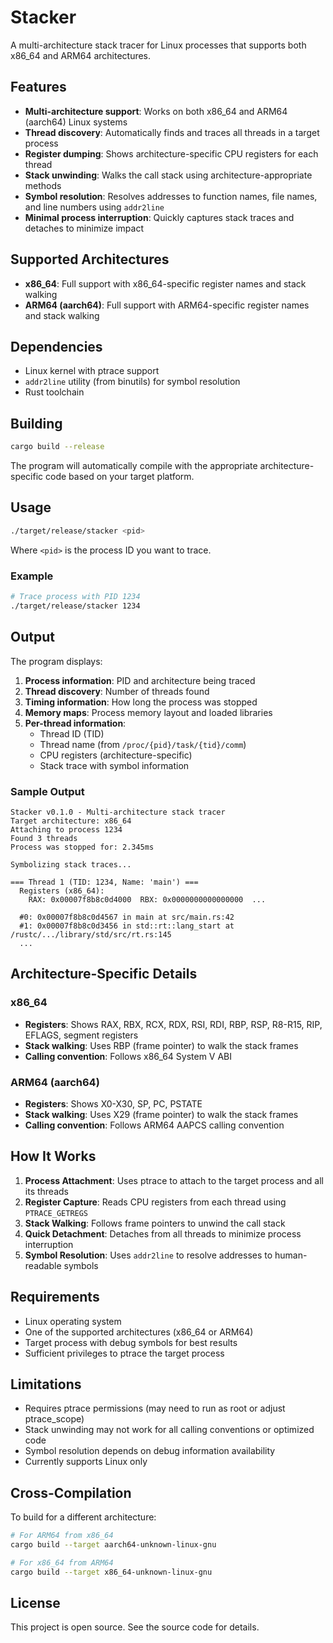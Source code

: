# Stacker

A multi-architecture stack tracer for Linux processes that supports both x86_64 and ARM64 architectures.

## Features

- **Multi-architecture support**: Works on both x86_64 and ARM64 (aarch64) Linux systems
- **Thread discovery**: Automatically finds and traces all threads in a target process
- **Register dumping**: Shows architecture-specific CPU registers for each thread
- **Stack unwinding**: Walks the call stack using architecture-appropriate methods
- **Symbol resolution**: Resolves addresses to function names, file names, and line numbers using `addr2line`
- **Minimal process interruption**: Quickly captures stack traces and detaches to minimize impact

## Supported Architectures

- **x86_64**: Full support with x86_64-specific register names and stack walking
- **ARM64 (aarch64)**: Full support with ARM64-specific register names and stack walking

## Dependencies

- Linux kernel with ptrace support
- `addr2line` utility (from binutils) for symbol resolution
- Rust toolchain

## Building

```bash
cargo build --release
```

The program will automatically compile with the appropriate architecture-specific code based on your target platform.

## Usage

```bash
./target/release/stacker <pid>
```

Where `<pid>` is the process ID you want to trace.

### Example

```bash
# Trace process with PID 1234
./target/release/stacker 1234
```

## Output

The program displays:

1. **Process information**: PID and architecture being traced
2. **Thread discovery**: Number of threads found
3. **Timing information**: How long the process was stopped
4. **Memory maps**: Process memory layout and loaded libraries
5. **Per-thread information**:
   - Thread ID (TID)
   - Thread name (from `/proc/{pid}/task/{tid}/comm`)
   - CPU registers (architecture-specific)
   - Stack trace with symbol information

### Sample Output

```
Stacker v0.1.0 - Multi-architecture stack tracer
Target architecture: x86_64
Attaching to process 1234
Found 3 threads
Process was stopped for: 2.345ms

Symbolizing stack traces...

=== Thread 1 (TID: 1234, Name: 'main') ===
  Registers (x86_64):
    RAX: 0x00007f8b8c0d4000  RBX: 0x0000000000000000  ...
    
  #0: 0x00007f8b8c0d4567 in main at src/main.rs:42
  #1: 0x00007f8b8c0d3456 in std::rt::lang_start at /rustc/.../library/std/src/rt.rs:145
  ...
```

## Architecture-Specific Details

### x86_64
- **Registers**: Shows RAX, RBX, RCX, RDX, RSI, RDI, RBP, RSP, R8-R15, RIP, EFLAGS, segment registers
- **Stack walking**: Uses RBP (frame pointer) to walk the stack frames
- **Calling convention**: Follows x86_64 System V ABI

### ARM64 (aarch64)
- **Registers**: Shows X0-X30, SP, PC, PSTATE
- **Stack walking**: Uses X29 (frame pointer) to walk the stack frames  
- **Calling convention**: Follows ARM64 AAPCS calling convention

## How It Works

1. **Process Attachment**: Uses ptrace to attach to the target process and all its threads
2. **Register Capture**: Reads CPU registers from each thread using `PTRACE_GETREGS`
3. **Stack Walking**: Follows frame pointers to unwind the call stack
4. **Quick Detachment**: Detaches from all threads to minimize process interruption
5. **Symbol Resolution**: Uses `addr2line` to resolve addresses to human-readable symbols

## Requirements

- Linux operating system
- One of the supported architectures (x86_64 or ARM64)
- Target process with debug symbols for best results
- Sufficient privileges to ptrace the target process

## Limitations

- Requires ptrace permissions (may need to run as root or adjust ptrace_scope)
- Stack unwinding may not work for all calling conventions or optimized code
- Symbol resolution depends on debug information availability
- Currently supports Linux only

## Cross-Compilation

To build for a different architecture:

```bash
# For ARM64 from x86_64
cargo build --target aarch64-unknown-linux-gnu

# For x86_64 from ARM64  
cargo build --target x86_64-unknown-linux-gnu
```

## License

This project is open source. See the source code for details.